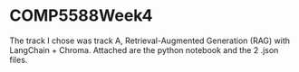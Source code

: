 # COMP5588Week4

The track I chose was track A, Retrieval-Augmented Generation (RAG) with LangChain + Chroma. Attached are the python notebook and the 2 .json files. 
